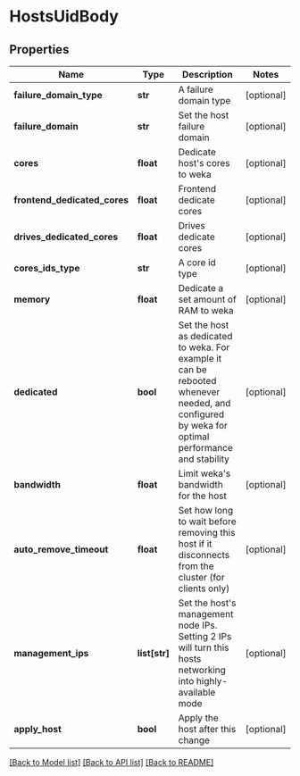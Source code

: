 # HostsUidBody

## Properties
Name | Type | Description | Notes
------------ | ------------- | ------------- | -------------
**failure_domain_type** | **str** | A failure domain type | [optional] 
**failure_domain** | **str** | Set the host failure domain | [optional] 
**cores** | **float** | Dedicate host&#x27;s cores to weka | [optional] 
**frontend_dedicated_cores** | **float** | Frontend dedicate cores | [optional] 
**drives_dedicated_cores** | **float** | Drives dedicate cores | [optional] 
**cores_ids_type** | **str** | A core id type | [optional] 
**memory** | **float** | Dedicate a set amount of RAM to weka | [optional] 
**dedicated** | **bool** | Set the host as dedicated to weka. For example it can be rebooted whenever needed, and configured by weka for optimal performance and stability | [optional] 
**bandwidth** | **float** | Limit weka&#x27;s bandwidth for the host | [optional] 
**auto_remove_timeout** | **float** | Set how long to wait before removing this host if it disconnects from the cluster (for clients only) | [optional] 
**management_ips** | **list[str]** | Set the host&#x27;s management node IPs. Setting 2 IPs will turn this hosts networking into highly-available mode | [optional] 
**apply_host** | **bool** | Apply the host after this change | [optional] 

[[Back to Model list]](../README.md#documentation-for-models) [[Back to API list]](../README.md#documentation-for-api-endpoints) [[Back to README]](../README.md)

